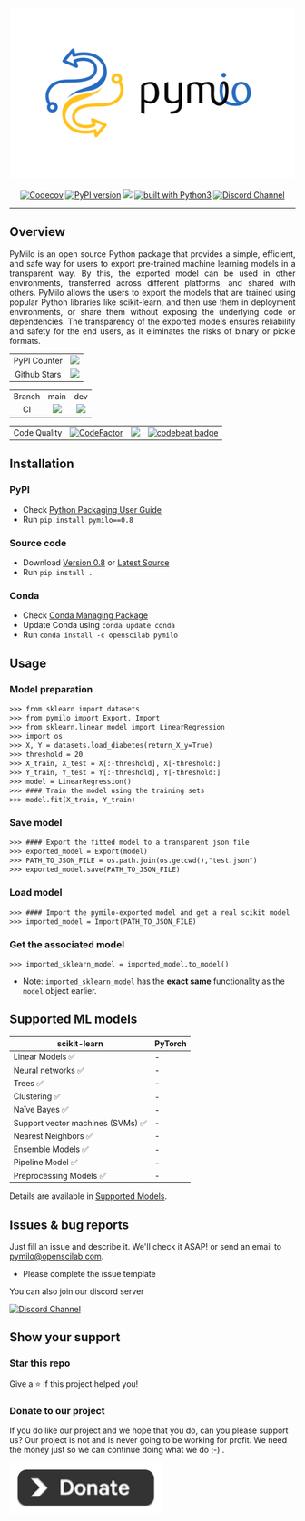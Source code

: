 <div align="center">
    <img src="https://github.com/openscilab/pymilo/raw/main/otherfiles/logo.png" width="500" height="300">
    <br/>
    <br/>
    <a href="https://codecov.io/gh/openscilab/pymilo"><img src="https://codecov.io/gh/openscilab/pymilo/branch/main/graph/badge.svg" alt="Codecov"/></a>
    <a href="https://badge.fury.io/py/pymilo"><img src="https://badge.fury.io/py/pymilo.svg" alt="PyPI version" height="18"></a>
    <a href="https://anaconda.org/openscilab/pymilo"><img src="https://anaconda.org/openscilab/pymilo/badges/version.svg"></a>
    <a href="https://www.python.org/"><img src="https://img.shields.io/badge/built%20with-Python3-green.svg" alt="built with Python3"></a>
    <a href="https://discord.gg/mtuMS8AjDS"><img src="https://img.shields.io/discord/1064533716615049236.svg" alt="Discord Channel"></a>
</div>

----------

## Overview
<p align="justify">
PyMilo is an open source Python package that provides a simple, efficient, and safe way for users to export pre-trained machine learning models in a transparent way. By this, the exported model can be used in other environments, transferred across different platforms, and shared with others. PyMilo allows the users to export the models that are trained using popular Python libraries like scikit-learn, and then use them in deployment environments, or share them without exposing the underlying code or dependencies. The transparency of the exported models ensures reliability and safety for the end users, as it eliminates the risks of binary or pickle formats.
</p>
<table>
    <tr>
        <td align="center">PyPI Counter</td>
        <td align="center">
            <a href="http://pepy.tech/project/pymilo">
                <img src="http://pepy.tech/badge/pymilo">
            </a>
        </td>
    </tr>
    <tr>
        <td align="center">Github Stars</td>
        <td align="center">
            <a href="https://github.com/openscilab/pymilo">
                <img src="https://img.shields.io/github/stars/openscilab/pymilo.svg?style=social&label=Stars">
            </a>
        </td>
    </tr>
</table>
<table>
    <tr> 
        <td align="center">Branch</td>
        <td align="center">main</td>
        <td align="center">dev</td>
    </tr>
    <tr>
        <td align="center">CI</td>
        <td align="center">
            <img src="https://github.com/openscilab/pymilo/actions/workflows/test.yml/badge.svg?branch=main">
        </td>
        <td align="center">
            <img src="https://github.com/openscilab/pymilo/actions/workflows/test.yml/badge.svg?branch=dev">
            </td>
    </tr>
</table>

<table>
	<tr> 
		<td align="center">Code Quality</td>
		<td align="center"><a href="https://www.codefactor.io/repository/github/openscilab/pymilo"><img src="https://www.codefactor.io/repository/github/openscilab/pymilo/badge" alt="CodeFactor" /></a></td>
		<td align="center"><a href="https://app.codacy.com/gh/openscilab/pymilo/dashboard?utm_source=gh&utm_medium=referral&utm_content=&utm_campaign=Badge_grade"><img src="https://app.codacy.com/project/badge/Grade/9eeec99ed11f4d9b86af36dc90f5f753"></a></td>
		<td align="center"><a href="https://codebeat.co/projects/github-com-openscilab-pymilo-dev"><img alt="codebeat badge" src="https://codebeat.co/badges/1259254f-39fc-4491-8469-17d8a43b6697" /></a></td>
	</tr>
</table>


## Installation

### PyPI

- Check [Python Packaging User Guide](https://packaging.python.org/installing/)
- Run `pip install pymilo==0.8`
### Source code
- Download [Version 0.8](https://github.com/openscilab/pymilo/archive/v0.8.zip) or [Latest Source](https://github.com/openscilab/pymilo/archive/dev.zip)
- Run `pip install .`

### Conda

- Check [Conda Managing Package](https://conda.io/)
- Update Conda using `conda update conda`
- Run `conda install -c openscilab pymilo`


## Usage
### Model preparation 
```pycon
>>> from sklearn import datasets
>>> from pymilo import Export, Import
>>> from sklearn.linear_model import LinearRegression
>>> import os
>>> X, Y = datasets.load_diabetes(return_X_y=True)
>>> threshold = 20
>>> X_train, X_test = X[:-threshold], X[-threshold:]
>>> Y_train, Y_test = Y[:-threshold], Y[-threshold:]
>>> model = LinearRegression()
>>> #### Train the model using the training sets
>>> model.fit(X_train, Y_train)
```
### Save model 
```pycon
>>> #### Export the fitted model to a transparent json file
>>> exported_model = Export(model)
>>> PATH_TO_JSON_FILE = os.path.join(os.getcwd(),"test.json")
>>> exported_model.save(PATH_TO_JSON_FILE)
```
### Load model
```pycon
>>> #### Import the pymilo-exported model and get a real scikit model
>>> imported_model = Import(PATH_TO_JSON_FILE)
```
### Get the associated model
```pycon 
>>> imported_sklearn_model = imported_model.to_model()
```
* Note: `imported_sklearn_model` has the **exact same** functionality as the `model` object earlier.

## Supported ML models
| scikit-learn | PyTorch | 
| ---------------- | ---------------- | 
| Linear Models &#x2705; | - | 
| Neural networks &#x2705; | -  | 
| Trees &#x2705; | -  | 
| Clustering &#x2705; | -  | 
| Naïve Bayes &#x2705; | -  | 
| Support vector machines (SVMs) &#x2705; | -  | 
| Nearest Neighbors &#x2705; | -  |  
| Ensemble Models &#x2705; | - | 
| Pipeline Model &#x2705; | - |
| Preprocessing Models &#x2705; | - |

Details are available in [Supported Models](https://github.com/openscilab/pymilo/blob/main/SUPPORTED_MODELS.md).

## Issues & bug reports

Just fill an issue and describe it. We'll check it ASAP! or send an email to [pymilo@openscilab.com](mailto:pymilo@openscilab.com "pymilo@openscilab.com"). 

- Please complete the issue template
 
You can also join our discord server

<a href="https://discord.gg/mtuMS8AjDS">
  <img src="https://img.shields.io/discord/1064533716615049236.svg?style=for-the-badge" alt="Discord Channel">
</a>


## Show your support


### Star this repo

Give a ⭐️ if this project helped you!

### Donate to our project
If you do like our project and we hope that you do, can you please support us? Our project is not and is never going to be working for profit. We need the money just so we can continue doing what we do ;-) .			

<a href="https://openscilab.com/#donation" target="_blank"><img src="https://github.com/openscilab/pymilo/raw/main/otherfiles/donation.png" height="90px" width="270px" alt="PyMilo Donation"></a>